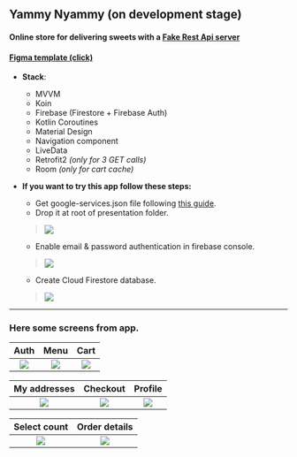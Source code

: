## Yammy Nyammy (on development stage)

#### **Online store for delivering sweets with a [Fake Rest Api server](https://github.com/ph00per/Fake-json-server-for-Yammy-Nyammy)**

#### **[Figma template (click)](https://www.figma.com/file/zYyr1oB31QX1yDd2RIYqJV/YammyNyammy?node-id=0%3A1)**  
- **Stack**:
    - MVVM
    - Koin
    - Firebase (Firestore + Firebase Auth)
    - Kotlin Coroutines
    - Material Design
    - Navigation component
    - LiveData
    - Retrofit2 *(only for 3 GET calls)*
    - Room *(only for cart cache)*
    
- **If you want to try this app follow these steps:**  
    - Get google-services.json file following [this guide](https://firebase.google.com/docs/android/setup?hl=ru#console).  
    - Drop it at root of presentation folder.  
    > ![](https://sun1-30.userapi.com/dKGoqY54DTzOFhWjXBZ53DiVMK0meVXmyR9p_A/uAQsHZ_1ZjQ.jpg)  
    - Enable email & password authentication in firebase console.  
    > ![](https://sun9-72.userapi.com/XpRJm5kJ3fkxoCssGEcQqWKjy191dAREkCGM7w/WOB29t6cVvM.jpg)  
    - Create Cloud Firestore database.
    > ![](https://sun1-98.userapi.com/DISNMaTtvVJvqW69oJzuQ1ZKUtgnvCrz0zVgPw/vS9ygGkCMrs.jpg)  
  
 ---
### Here some screens from app.
 Auth | Menu | Cart 
:--------: |:-----:| :-------:
 ![](https://vk.com/doc63877244_558288802?hash=050ff48cd4765a2f46&dl=db555507e437cc5e3c&wnd=1)  | ![](https://vk.com/doc63877244_558288813?hash=e5e330d332fd0dd6c7&dl=852c6627bbf2354be6&wnd=1)  | ![](https://vk.com/doc63877244_558288819?hash=59df345f830394804f&dl=a52a64a1707e769fc7&wnd=1)  
 
  My addresses | Checkout | Profile 
:--------: |:-----:| :-------:
 ![](https://vk.com/doc63877244_558288810?hash=70eeb9d8162b11f88b&dl=ca8ea0d2be4e22853b&wnd=1)  | ![](https://vk.com/doc63877244_558288790?hash=437f10a7bbe95796fd&dl=314bf336b43ec3230e&wnd=1)  | ![](https://vk.com/doc63877244_558288807?hash=7edac5de9eb5316116&dl=f7efef73a9e810098c&wnd=1)
 
  Select count | Order details
:--------: |:-----:
 ![](https://vk.com/doc63877244_558288793?hash=ef233efd412f185b19&dl=ed1d2f400eab31bb2d&wnd=1)  | ![](https://vk.com/doc63877244_558288825?hash=8318d436ca038200f9&dl=83a42c1b433caf3ef5&wnd=1)  
 
